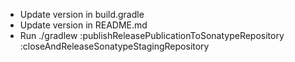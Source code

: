 - Update version in build.gradle
- Update version in README.md
- Run ./gradlew :publishReleasePublicationToSonatypeRepository :closeAndReleaseSonatypeStagingRepository

